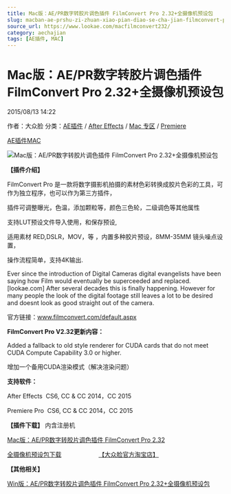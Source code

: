 ```yaml
---
title: Mac版：AE/PR数字转胶片调色插件 FilmConvert Pro 2.32+全摄像机预设包
slug: macban-ae-prshu-zi-zhuan-xiao-pian-diao-se-cha-jian-filmconvert-pro-2-32-quan-she-xiang-ji-yu-she-bao
source_url: https://www.lookae.com/macfilmconvert232/
category: aechajian
tags: [AE插件, MAC]
---
```

# Mac版：AE/PR数字转胶片调色插件 FilmConvert Pro 2.32+全摄像机预设包

2015/08/13 14:22

作者：大众脸
分类：[AE插件](https://www.lookae.com/after-effects/aechajian/) / [After Effects](https://www.lookae.com/after-effects/) / [Mac 专区](https://www.lookae.com/mac-osx/) / [Premiere](https://www.lookae.com/qitarjcj/premierezy/)

[AE插件](https://www.lookae.com/tag/ae%e6%8f%92%e4%bb%b6/)[MAC](https://www.lookae.com/tag/mac/)

![Mac版：AE/PR数字转胶片调色插件 FilmConvert Pro 2.32+全摄像机预设包](https://www.lookae.com/wp-content/uploads/2015/07/FilmConvert2.jpg "Mac版：AE/PR数字转胶片调色插件 FilmConvert Pro 2.32+全摄像机预设包-LookAE.com")

**【插件介绍】**

FilmConvert Pro 是一款将数字摄影机拍摄的素材色彩转换成胶片色彩的工具，可作为独立程序，也可以作为第三方插件，

插件可调整曝光，色温，添加颗粒等，颜色三色轮，二级调色等其他属性

支持LUT预设文件导入使用，和保存预设,

适用素材 RED,DSLR，MOV，等 ，内置多种胶片预设，8MM-35MM 镜头噪点设置，

操作流程简单，支持4K输出.

Ever since the introduction of Digital Cameras digital evangelists have been saying how Film would eventually be superceeded and replaced.[lookae.com] After several decades this is finally happening. However for many people the look of the digital footage still leaves a lot to be desired and doesnt look as good straight out of the camera.

官方链接：www.filmconvert.com/default.aspx

**FilmConvert Pro V2.32更新内容：**

Added a fallback to old style renderer for CUDA cards that do not meet CUDA Compute Capability 3.0 or higher.

增加一个备用CUDA渲染模式（解决渲染问题）

**支持软件：**

After Effects  CS6, CC & CC 2014，CC 2015

Premiere Pro  CS6, CC & CC 2014，CC 2015

**【插件下载】** 内含注册机

[Mac版：AE/PR数字转胶片调色插件 FilmConvert Pro 2.32](https://www.400gb.com/file/112450694)

[全摄像机预设包下载](http://www.filmconvert.com/download/Download_camera_packs.aspx)                      [【大众脸官方淘宝店】](https://lookae.taobao.com/)

**【其他相关】**

[Win版：AE/PR数字转胶片调色插件 FilmConvert Pro 2.32+全摄像机预设包](https://www.lookae.com/filmconvert232/)
